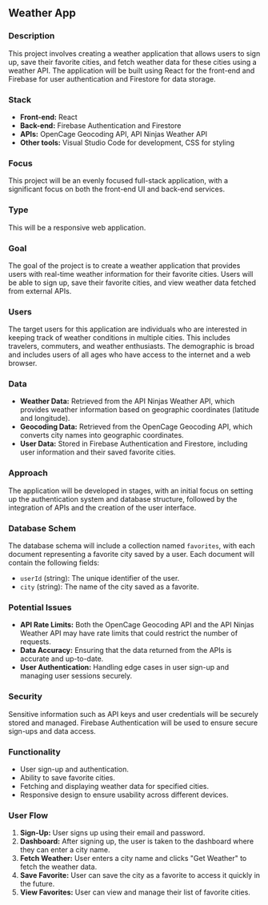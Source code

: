 ## Weather App

### Description
This project involves creating a weather application that allows users to sign up, save their favorite cities, and fetch weather data for these cities using a weather API. The application will be built using React for the front-end and Firebase for user authentication and Firestore for data storage.

### Stack
- **Front-end:** React
- **Back-end:** Firebase Authentication and Firestore
- **APIs:** OpenCage Geocoding API, API Ninjas Weather API
- **Other tools:** Visual Studio Code for development, CSS for styling

### Focus
This project will be an evenly focused full-stack application, with a significant focus on both the front-end UI and back-end services.

### Type
This will be a responsive web application.

### Goal
The goal of the project is to create a weather application that provides users with real-time weather information for their favorite cities. Users will be able to sign up, save their favorite cities, and view weather data fetched from external APIs.

### Users
The target users for this application are individuals who are interested in keeping track of weather conditions in multiple cities. This includes travelers, commuters, and weather enthusiasts. The demographic is broad and includes users of all ages who have access to the internet and a web browser.

### Data
- **Weather Data:** Retrieved from the API Ninjas Weather API, which provides weather information based on geographic coordinates (latitude and longitude).
- **Geocoding Data:** Retrieved from the OpenCage Geocoding API, which converts city names into geographic coordinates.
- **User Data:** Stored in Firebase Authentication and Firestore, including user information and their saved favorite cities.

### Approach
The application will be developed in stages, with an initial focus on setting up the authentication system and database structure, followed by the integration of APIs and the creation of the user interface.

### Database Schem
The database schema will include a collection named `favorites`, with each document representing a favorite city saved by a user. Each document will contain the following fields:
- `userId` (string): The unique identifier of the user.
- `city` (string): The name of the city saved as a favorite.

### Potential Issues
- **API Rate Limits:** Both the OpenCage Geocoding API and the API Ninjas Weather API may have rate limits that could restrict the number of requests.
- **Data Accuracy:** Ensuring that the data returned from the APIs is accurate and up-to-date.
- **User Authentication:** Handling edge cases in user sign-up and managing user sessions securely.

### Security
Sensitive information such as API keys and user credentials will be securely stored and managed. Firebase Authentication will be used to ensure secure sign-ups and data access.

### Functionality
- User sign-up and authentication.
- Ability to save favorite cities.
- Fetching and displaying weather data for specified cities.
- Responsive design to ensure usability across different devices.

### User Flow
1. **Sign-Up:** User signs up using their email and password.
2. **Dashboard:** After signing up, the user is taken to the dashboard where they can enter a city name.
3. **Fetch Weather:** User enters a city name and clicks "Get Weather" to fetch the weather data.
4. **Save Favorite:** User can save the city as a favorite to access it quickly in the future.
5. **View Favorites:** User can view and manage their list of favorite cities.
